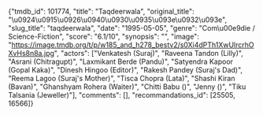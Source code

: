 {"tmdb_id": 101774, "title": "Taqdeerwala", "original_title": "\u0924\u0915\u0926\u0940\u0930\u0935\u093e\u0932\u093e", "slug_title": "taqdeerwala", "date": "1995-05-05", "genre": "Com\u00e9die / Science-Fiction", "score": "6.1/10", "synopsis": "", "image": "https://image.tmdb.org/t/p/w185_and_h278_bestv2/s0Xi4dPTh1XwUlrcrhOXvHs8n8a.jpg", "actors": ["Venkatesh (Suraj)", "Raveena Tandon (Lilly)", "Asrani (Chitragupt)", "Laxmikant Berde (Pandu)", "Satyendra Kapoor (Gopal Kaka)", "Dinesh Hingoo (Editor)", "Rakesh Pandey (Suraj's Dad)", "Reema Lagoo (Suraj's Mother)", "Tisca Chopra (Lata)", "Shashi Kiran (Bavan)", "Ghanshyam Rohera (Waiter)", "Chitti Babu ()", "Jenny ()", "Tiku Talsania (Jeweller)"], "comments": [], "recommandations_id": [25505, 16566]}